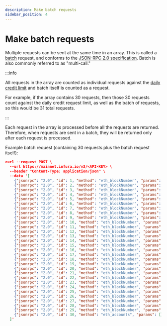 ```yaml
---
description: Make batch requests
sidebar_position: 4
---
```


# Make batch requests

Multiple requests can be sent at the same time in an array. This is called a [batch](https://www.jsonrpc.org/specification#batch)
request, and conforms to the [JSON-RPC 2.0 specification](https://www.jsonrpc.org/specification). Batch is also commonly
referred to as "multi-call."

:::info

All requests in the array are counted as individual requests against the [daily credit limit](../get-started/pricing/index.md)
and batch itself is counted as a request.

For example, if the array contains 30 requests, then those 30 requests count against the
daily credit request limit, as well as the batch of requests, so this would be 31 total requests.

:::

Each request in the array is processed before all the requests are returned. Therefore, when
requests are sent in a batch, they will be returned only after each request is processed.

Example batch request (containing 30 requests plus the batch request itself):

```json
curl --request POST \
  --url https://mainnet.infura.io/v3/<API-KEY> \
  --header "Content-Type: application/json" \
  --data '[
    {"jsonrpc": "2.0", "id": 1, "method": "eth_blockNumber", "params": []},
    {"jsonrpc": "2.0", "id": 2, "method": "eth_blockNumber", "params": []},
    {"jsonrpc": "2.0", "id": 3, "method": "eth_blockNumber", "params": []},
    {"jsonrpc": "2.0", "id": 4, "method": "eth_blockNumber", "params": []},
    {"jsonrpc": "2.0", "id": 5, "method": "eth_blockNumber", "params": []},
    {"jsonrpc": "2.0", "id": 6, "method": "eth_blockNumber", "params": []},
    {"jsonrpc": "2.0", "id": 7, "method": "eth_blockNumber", "params": []},
    {"jsonrpc": "2.0", "id": 8, "method": "eth_blockNumber", "params": []},
    {"jsonrpc": "2.0", "id": 9, "method": "eth_blockNumber", "params": []},
    {"jsonrpc": "2.0", "id": 10, "method": "eth_blockNumber", "params": []},
    {"jsonrpc": "2.0", "id": 11, "method": "eth_blockNumber", "params": []},
    {"jsonrpc": "2.0", "id": 12, "method": "eth_blockNumber", "params": []},
    {"jsonrpc": "2.0", "id": 13, "method": "eth_blockNumber", "params": []},
    {"jsonrpc": "2.0", "id": 14, "method": "eth_blockNumber", "params": []},
    {"jsonrpc": "2.0", "id": 15, "method": "eth_blockNumber", "params": []},
    {"jsonrpc": "2.0", "id": 16, "method": "eth_blockNumber", "params": []},
    {"jsonrpc": "2.0", "id": 17, "method": "eth_blockNumber", "params": []},
    {"jsonrpc": "2.0", "id": 18, "method": "eth_blockNumber", "params": []},
    {"jsonrpc": "2.0", "id": 19, "method": "eth_blockNumber", "params": []},
    {"jsonrpc": "2.0", "id": 20, "method": "eth_blockNumber", "params": []},
    {"jsonrpc": "2.0", "id": 21, "method": "eth_blockNumber", "params": []},
    {"jsonrpc": "2.0", "id": 22, "method": "eth_blockNumber", "params": []},
    {"jsonrpc": "2.0", "id": 23, "method": "eth_blockNumber", "params": []},
    {"jsonrpc": "2.0", "id": 24, "method": "eth_blockNumber", "params": []},
    {"jsonrpc": "2.0", "id": 25, "method": "eth_blockNumber", "params": []},
    {"jsonrpc": "2.0", "id": 26, "method": "eth_blockNumber", "params": []},
    {"jsonrpc": "2.0", "id": 27, "method": "eth_blockNumber", "params": []},
    {"jsonrpc": "2.0", "id": 28, "method": "eth_blockNumber", "params": []},
    {"jsonrpc": "2.0", "id": 29, "method": "eth_blockNumber", "params": []},
    {"jsonrpc": "2.0", "id": 30, "method": "eth_accounts", "params": []}
  ]'
```
